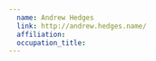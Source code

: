 ```yaml
---
  name: Andrew Hedges
  link: http://andrew.hedges.name/
  affiliation:
  occupation_title:
---
```

